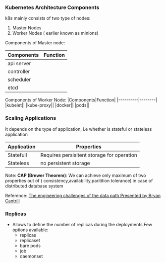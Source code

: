 ### Kubernetes Architecture Components

k8s mainly consists of two type of nodes:

1. Master Nodes
2. Worker Nodes ( earlier known as minions)

Components of Master node:

|Components|Function|
|----------|--------|
|api server|
|controller|
|scheduler|
|etcd|


Components of Worker Node:
|Components|Function|
|----------|--------|
|kubelet||
|kube-proxy||
|docker||
|pods||


### Scaling Applications

It depends on the type of application, i.e whether is stateful or stateless application

| Application|Properties|
|------------|----------|
|Statefull| Requires persisitent storage for operation |
|Stateless| no persistent storage|

Note:
**CAP (Brewer Theorem)**: We can achieve only maximum of two properties out of ( consistency,availability,paritition tolerance) in case of distributed database system

Reference: 
[The engineering challenges of the data path
Presented by Bryan Cantrill](https://www.youtube.com/watch?v=fE2KDzZaxvE)


### Replicas
- Allows to define the number of replicas during the deployments
Few options available:
    - replicas
    - replicaset
    - bare pods
    - job
    - daemonset